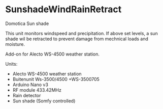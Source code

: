 # SunshadeWindRainRetract
Domotica Sun shade

This unit monitors windspeed and precipitation. If above set levels, a sun shade wil be retracted to prevent damage from mechnical loads and moisture.

Add-on for Alecto WS-4500 weather station.

Units:
- Alecto WS-4500 weather station
- Buitenunit Ws-3500/4500 +WS-3500705
- Arduino Nano v3
- RF module 433.42MHz
- Rain detector 
- Sun shade (Somfy controlled)


